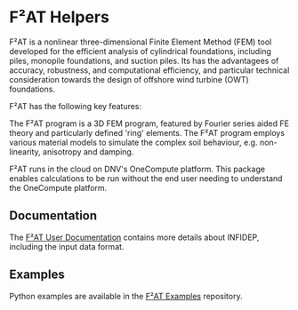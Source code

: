 # F²AT Helpers

F²AT is a nonlinear three-dimensional Finite Element Method (FEM) tool developed for the efficient analysis of cylindrical foundations, including piles, monopile foundations, and suction piles. Its has the advantagees of accuracy, robustness, and computational efficiency, and particular technical consideration towards the design of offshore wind turbine (OWT) foundations.

F²AT has the following key features:

The F²AT program is a 3D FEM program, featured by Fourier series aided FE theory and particularly defined 'ring' elements.
The F²AT program employs various material models to simulate the complex soil behaviour, e.g. non-linearity, anisotropy and damping.

F²AT runs in the cloud on DNV's OneCompute platform. This package enables calculations to be run without the end user needing to understand the OneCompute platform.

## Documentation
The [F²AT User Documentation](https://myworkspace-dev.dnv.com/download/sesam/Infidep/downloads/docs/index.html) contains more details about INFIDEP, including the input data format.

## Examples
Python examples are available in the [F²AT Examples](https://github.com/dnvgl/f2at-examples) repository.